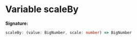 
# Variable scaleBy


<b>Signature:</b>

```typescript
scaleBy: (value: BigNumber, scale: number) => BigNumber
```
